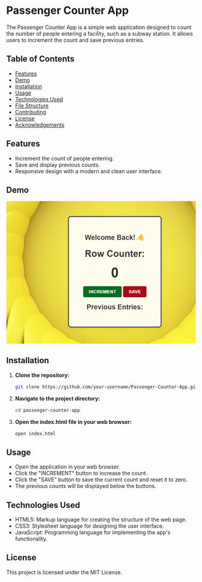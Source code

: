 # Passenger Counter App

The Passenger Counter App is a simple web application designed to count the number of people entering a facility, such as a subway station. It allows users to increment the count and save previous entries.

## Table of Contents

- [Features](#features)
- [Demo](#demo)
- [Installation](#installation)
- [Usage](#usage)
- [Technologies Used](#technologies-used)
- [File Structure](#file-structure)
- [Contributing](#contributing)
- [License](#license)
- [Acknowledgements](#acknowledgements)

## Features

- Increment the count of people entering.
- Save and display previous counts.
- Responsive design with a modern and clean user interface.

## Demo

![Passenger Counter App](Passenger-Counter-App.png)

## Installation

1. **Clone the repository:**

   ```sh
   git clone https://github.com/your-username/Passenger-Counter-App.git

2. **Navigate to the project directory:**
    ```sh
    cd passenger-counter-app

3. **Open the index.html file in your web browser:**
    ```sh
    open index.html

## Usage
- Open the application in your web browser.
- Click the "INCREMENT" button to increase the count.
- Click the "SAVE" button to save the current count and reset it to zero.
- The previous counts will be displayed below the buttons.

## Technologies Used
- HTML5: Markup language for creating the structure of the web page.
- CSS3: Stylesheet language for designing the user interface.
- JavaScript: Programming language for implementing the app's functionality.

## License
This project is licensed under the MIT License.

